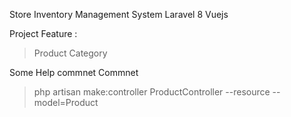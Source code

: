 


Store Inventory Management System
        Laravel 8 
        Vuejs

Project  Feature : 
>Product Category



Some Help commnet Commnet 
>php artisan make:controller ProductController --resource --model=Product

